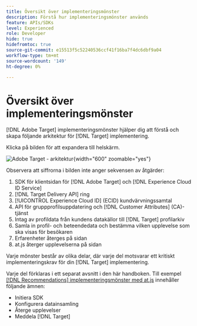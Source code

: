 ```yaml
---
title: Översikt över implementeringsmönster
description: Förstå hur implementeringsmönster används
feature: APIs/SDKs
level: Experienced
role: Developer
hide: true
hidefromtoc: true
source-git-commit: e15513f5c52240536ccf41f16ba7f4dc6dbf9a04
workflow-type: tm+mt
source-wordcount: '149'
ht-degree: 0%

---
```


# Översikt över implementeringsmönster

[!DNL Adobe Target] implementeringsmönster hjälper dig att förstå och skapa följande arkitektur för [!DNL Target] implementering.

Klicka på bilden för att expandera till helskärm.

![Adobe Target - arkitektur](/help/dev/patterns/assets/architecture-chart.png){width="600" zoomable="yes"}

Observera att siffrorna i bilden inte anger sekvensen av åtgärder:

1. SDK för klientsidan för [!DNL Adobe Target] och [!DNL Experience Cloud ID Service]
1. [!DNL Target Delivery API] ring
1. [!UICONTROL Experience Cloud ID] (ECID) kundvärvningssamtal
1. API för gruppprofilsuppdatering och [!DNL Customer Attributes] (CA)-tjänst
1. Intag av profildata från kundens datakällor till [!DNL Target] profilarkiv
1. Samla in profil- och beteendedata och bestämma vilken upplevelse som ska visas för besökaren
1. Erfarenheter återges på sidan
1. at.js återger upplevelserna på sidan

Varje mönster består av olika delar, där varje del motsvarar ett kritiskt implementeringskrav för din [!DNL Target] implementering.

Varje del förklaras i ett separat avsnitt i den här handboken. Till exempel [[!DNL Recommendations] implementeringsmönster med at.js](/help/dev/patterns/recs-atjs/recs-implementation-pattern-atjs.md) innehåller följande ämnen:

* Initiera SDK
* Konfigurera datainsamling
* Återge upplevelser
* Meddela [!DNL Target]

